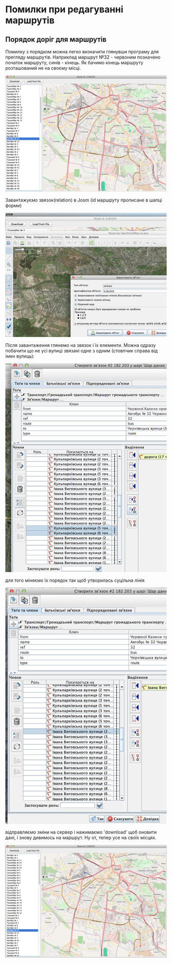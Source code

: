 <h1>Помилки при редагуванні маршрутів</h1>
<h2>Порядок доріг для маршрутів</h2>

Помилку з порядком можна легко визначити глянувши програму для прегляду маршрутів. Наприклад маршрут №32 - червоним позначено початок маршруту, синів - кінець. Як бачимо кінець маршруту розташований не на своєму місці.

<img src="step1.png" width="600px"></img>

Завантажуємо звязок(relation) в Josm (id маршруту прописане в шапці форми)

<img src="step2.png" width="600px"></img></br>

Після завантаження глянемо на звязок і їх елементи. Можна одразу побачити що не усі вулиці звязані одне з одним (стовпчик справа від імен вулиць):

<img src="step3.png" width="600px"></img></br>

для того міняємо їх порядок так щоб утворилась суцільна лінія

<img src="step4.png" width="600px"></img></br>

відправляємо зміни на сервер і нажимаємо 'download' щоб оновити дані, і знову дивимось на маршрут. Ну от, тепер усе на своїх місцях.

<img src="step5.png" width="600px"></img></br>

